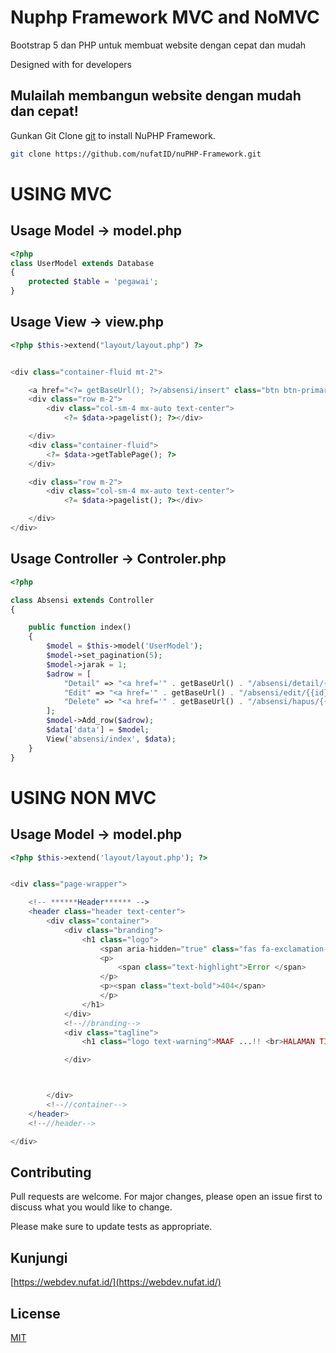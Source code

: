 # Nuphp Framework MVC and NoMVC

Bootstrap 5 dan PHP untuk membuat website dengan cepat dan mudah

Designed with  for developers

## Mulailah membangun website dengan mudah dan cepat!

Gunkan Git Clone [git](https://github.com/nufatID/nuPHP-Framework.git) to install NuPHP Framework.

```bash
git clone https://github.com/nufatID/nuPHP-Framework.git
```
# USING MVC
## Usage Model -> model.php

```php
<?php
class UserModel extends Database
{
    protected $table = 'pegawai';
}
```

## Usage View -> view.php

```php
<?php $this->extend("layout/layout.php") ?>


<div class="container-fluid mt-2">

    <a href="<?= getBaseUrl(); ?>/absensi/insert" class="btn btn-primary">tambah</a>
    <div class="row m-2">
        <div class="col-sm-4 mx-auto text-center">
            <?= $data->pagelist(); ?></div>

    </div>
    <div class="container-fluid">
        <?= $data->getTablePage(); ?>
    </div>

    <div class="row m-2">
        <div class="col-sm-4 mx-auto text-center">
            <?= $data->pagelist(); ?></div>

    </div>
</div>
```
## Usage Controller -> Controler.php

```php
<?php

class Absensi extends Controller
{

    public function index()
    {
        $model = $this->model('UserModel');
        $model->set_pagination(5);
        $model->jarak = 1;
        $adrow = [
            "Detail" => "<a href='" . getBaseUrl() . "/absensi/detail/{{id}}' class='btn btn-primary' id='{{id}}'>Detail</a>",
            "Edit" => "<a href='" . getBaseUrl() . "/absensi/edit/{{id}}' type='button' class='btn btn-warning'>Edit</a>",
            "Delete" => "<a href='" . getBaseUrl() . "/absensi/hapus/{{id}}' onclick='return confirm('Anda Yakin??');' type='button' class='btn btn-danger'>Delete</a>"
        ];
        $model->Add_row($adrow);
        $data['data'] = $model;
        View('absensi/index', $data);
    }
}
```
# USING NON MVC
## Usage Model -> model.php

```php
<?php $this->extend('layout/layout.php'); ?>


<div class="page-wrapper">

    <!-- ******Header****** -->
    <header class="header text-center">
        <div class="container">
            <div class="branding">
                <h1 class="logo">
                    <span aria-hidden="true" class="fas fa-exclamation-circle" style="font-size: xxx-large;"></span>
                    <p>
                        <span class="text-highlight">Error </span>
                    </p>
                    <p><span class="text-bold">404</span>
                    </p>
                </h1>
            </div>
            <!--//branding-->
            <div class="tagline">
                <h1 class="logo text-warning">MAAF ...!! <br>HALAMAN TIDAK DITEMUKAN</h1>

            </div>



        </div>
        <!--//container-->
    </header>
    <!--//header-->

</div>
```
## Contributing
Pull requests are welcome. For major changes, please open an issue first to discuss what you would like to change.

Please make sure to update tests as appropriate.

## Kunjungi
[https://webdev.nufat.id/](https://webdev.nufat.id/)

## License
[MIT](https://choosealicense.com/licenses/mit/)
